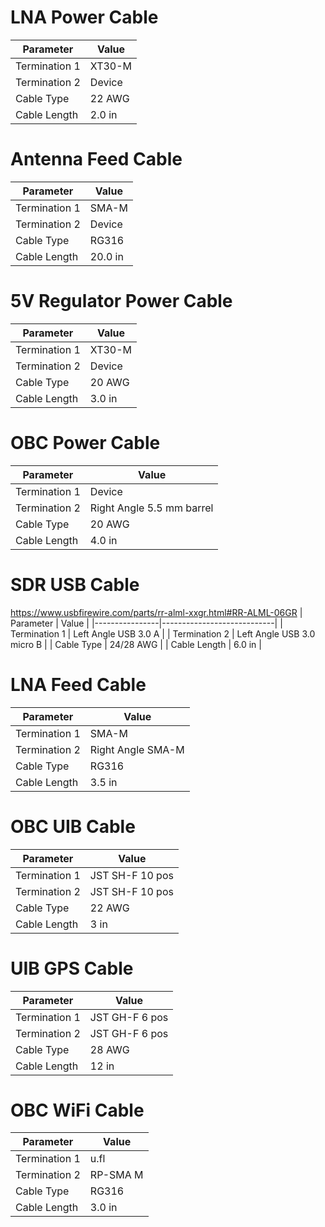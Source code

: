 # LNA Power Cable
| Parameter      | Value  |
|----------------|--------|
| Termination 1  | XT30-M |
| Termination 2  | Device |
| Cable Type     | 22 AWG |
| Cable Length   | 2.0 in |

# Antenna Feed Cable
| Parameter      | Value   |
|----------------|---------|
| Termination 1  | SMA-M   |
| Termination 2  | Device  |
| Cable Type     | RG316   |
| Cable Length   | 20.0 in |

# 5V Regulator Power Cable
| Parameter      | Value  |
|----------------|--------|
| Termination 1  | XT30-M |
| Termination 2  | Device |
| Cable Type     | 20 AWG |
| Cable Length   | 3.0 in |

# OBC Power Cable
| Parameter      | Value                     |
|----------------|---------------------------|
| Termination 1  | Device                    |
| Termination 2  | Right Angle 5.5 mm barrel |
| Cable Type     | 20 AWG                    |
| Cable Length   | 4.0 in                    |

# SDR USB Cable
https://www.usbfirewire.com/parts/rr-alml-xxgr.html#RR-ALML-06GR
| Parameter      | Value                      |
|----------------|----------------------------|
| Termination 1  | Left Angle USB 3.0 A       |
| Termination 2  | Left Angle USB 3.0 micro B |
| Cable Type     | 24/28 AWG                  |
| Cable Length   | 6.0 in                     |

# LNA Feed Cable
| Parameter      | Value             |
|----------------|-------------------|
| Termination 1  | SMA-M             |
| Termination 2  | Right Angle SMA-M |
| Cable Type     | RG316             |
| Cable Length   | 3.5 in            |

# OBC UIB Cable
| Parameter      | Value           |
|----------------|-----------------|
| Termination 1  | JST SH-F 10 pos |
| Termination 2  | JST SH-F 10 pos |
| Cable Type     | 22 AWG          |
| Cable Length   | 3 in            |

# UIB GPS Cable
| Parameter      | Value          |
|----------------|----------------|
| Termination 1  | JST GH-F 6 pos |
| Termination 2  | JST GH-F 6 pos |
| Cable Type     | 28 AWG         |
| Cable Length   | 12 in          |

# OBC WiFi Cable
| Parameter     | Value    |
|---------------|----------|
| Termination 1 | u.fl     |
| Termination 2 | RP-SMA M |
| Cable Type    | RG316    |
| Cable Length  | 3.0 in   |
